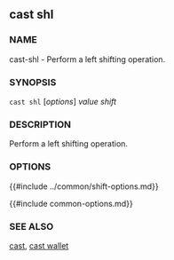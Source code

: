 ## cast shl

### NAME

cast-shl - Perform a left shifting operation.

### SYNOPSIS

``cast shl`` [*options*] *value* *shift*

### DESCRIPTION

Perform a left shifting operation.

### OPTIONS

{{#include ../common/shift-options.md}}

{{#include common-options.md}}

### SEE ALSO

[cast](./cast.md), [cast wallet](./cast-wallet.md)
